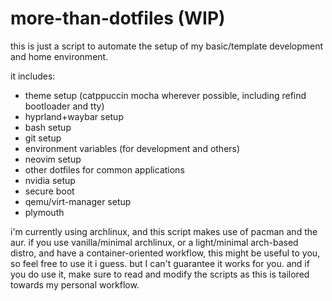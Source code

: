 # more-than-dotfiles (WIP)

this is just a script to automate the setup of my basic/template development and home environment.

it includes:
- theme setup (catppuccin mocha wherever possible, including refind bootloader and tty)
- hyprland+waybar setup
- bash setup
- git setup
- environment variables (for development and others)
- neovim setup
- other dotfiles for common applications
- nvidia setup
- secure boot
- qemu/virt-manager setup
- plymouth

i'm currently using archlinux, and this script makes use of pacman and the aur.
if you use vanilla/minimal archlinux, or a light/minimal arch-based distro,
and have a container-oriented workflow, this might be useful to you, so feel free to use it i guess.
but I can't guarantee it works for you. and if you do use it, make sure to read and modify the scripts 
as this is tailored towards my personal workflow.
